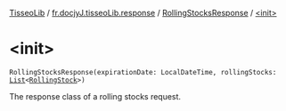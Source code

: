 [TisseoLib](../../index.md) / [fr.docjyJ.tisseoLib.response](../index.md) / [RollingStocksResponse](index.md) / [&lt;init&gt;](./-init-.md)

# &lt;init&gt;

`RollingStocksResponse(expirationDate: LocalDateTime, rollingStocks: `[`List`](https://kotlinlang.org/api/latest/jvm/stdlib/kotlin.collections/-list/index.html)`<`[`RollingStock`](../../fr.docjy-j.tisseo-lib.model.rolling-stock/-rolling-stock/index.md)`>)`

The response class of a rolling stocks request.

